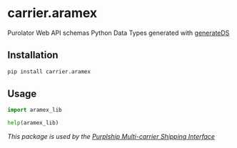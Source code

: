 # carrier.aramex

Purolator Web API schemas Python Data Types generated with [generateDS](http://www.davekuhlman.org/generateDS.html)

## Installation

```bash
pip install carrier.aramex
```

## Usage

```python
import aramex_lib

help(aramex_lib)
```

*This package is used by the [Purplship Multi-carrier Shipping Interface](https://github.com/PurplShip/purplship)*
